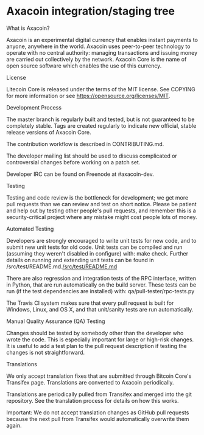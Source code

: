 Axacoin integration/staging tree
================================
What is Axacoin?

Axacoin is an experimental digital currency that enables instant payments to anyone, anywhere in the world. Axacoin uses peer-to-peer technology to operate with no central authority: managing transactions and issuing money are carried out collectively by the network. Axacoin Core is the name of open source software which enables the use of this currency.



License

Litecoin Core is released under the terms of the MIT license. See COPYING for more information or see https://opensource.org/licenses/MIT.

Development Process

The master branch is regularly built and tested, but is not guaranteed to be completely stable. Tags are created regularly to indicate new official, stable release versions of Axacoin Core.

The contribution workflow is described in CONTRIBUTING.md.

The developer mailing list should be used to discuss complicated or controversial changes before working on a patch set.

Developer IRC can be found on Freenode at #axacoin-dev.

Testing

Testing and code review is the bottleneck for development; we get more pull requests than we can review and test on short notice. Please be patient and help out by testing other people's pull requests, and remember this is a security-critical project where any mistake might cost people lots of money.

Automated Testing

Developers are strongly encouraged to write unit tests for new code, and to submit new unit tests for old code. Unit tests can be compiled and run (assuming they weren't disabled in configure) with: make check. Further details on running and extending unit tests can be found in /src/test/README.md.[/src/test/README.md](/src/test/README.md)

There are also regression and integration tests of the RPC interface, written in Python, that are run automatically on the build server. These tests can be run (if the test dependencies are installed) with: qa/pull-tester/rpc-tests.py

The Travis CI system makes sure that every pull request is built for Windows, Linux, and OS X, and that unit/sanity tests are run automatically.

Manual Quality Assurance (QA) Testing

Changes should be tested by somebody other than the developer who wrote the code. This is especially important for large or high-risk changes. It is useful to add a test plan to the pull request description if testing the changes is not straightforward.

Translations

We only accept translation fixes that are submitted through Bitcoin Core's Transifex page. Translations are converted to Axacoin periodically.

Translations are periodically pulled from Transifex and merged into the git repository. See the translation process for details on how this works.

Important: We do not accept translation changes as GitHub pull requests because the next pull from Transifex would automatically overwrite them again.

